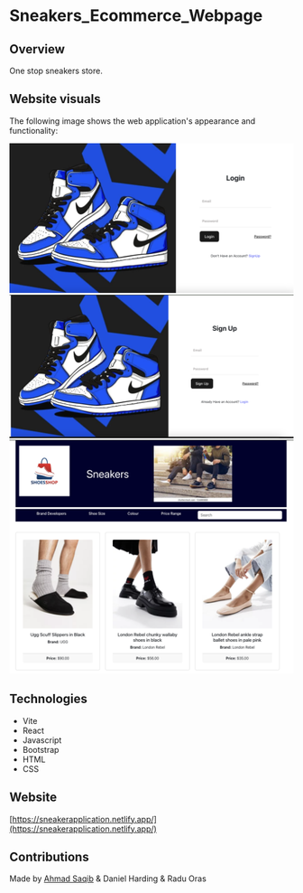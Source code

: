 # Sneakers_Ecommerce_Webpage


## Overview

One stop sneakers store.

## Website visuals

The following image shows the web application's appearance and functionality:

![Login page](./demo/login.png)
![Sign up page](./demo/signup.png)
![Homepage instances](./demo/homepage.png)

## Technologies
- Vite
- React
- Javascript
- Bootstrap
- HTML
- CSS

## Website

[https://sneakerapplication.netlify.app/](https://sneakerapplication.netlify.app/)

## Contributions

Made by [Ahmad Saqib](https://portfolio-ahmad-saqib.netlify.app/) & Daniel Harding & Radu Oras

